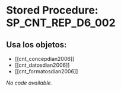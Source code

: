 # Stored Procedure: SP_CNT_REP_D6_002

## Usa los objetos:
- [[cnt_concepdian2006]]
- [[cnt_datosdian2006]]
- [[cnt_formatosdian2006]]

*No code available.*

